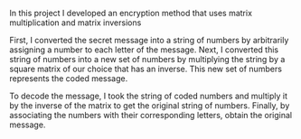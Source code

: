 In this project I developed an encryption method that uses matrix multiplication and matrix inversions

First, I converted the secret message into a string of numbers by arbitrarily assigning a number to each letter
of the message. Next, I converted this string of numbers into a new set of numbers by multiplying the string
by a square matrix of our choice that has an inverse. This new set of numbers represents the coded message.


To decode the message, I took the string of coded numbers and multiply it by the inverse of the matrix to
get the original string of numbers. Finally, by associating the numbers with their corresponding letters,
obtain the original message.
